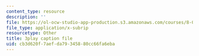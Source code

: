 ```yaml
---
content_type: resource
description: ''
file: https://ol-ocw-studio-app-production.s3.amazonaws.com/courses/8-01sc-classical-mechanics-fall-2016/cb3d620f7aefda79345880cc66fa6eba_ThP6wQkf5ec.srt
file_type: application/x-subrip
resourcetype: Other
title: 3play caption file
uid: cb3d620f-7aef-da79-3458-80cc66fa6eba
---
```

